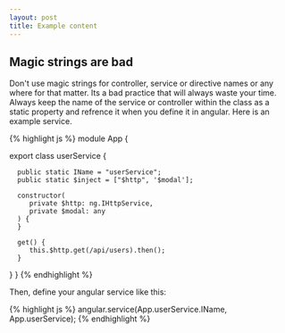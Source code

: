 ```yaml
---
layout: post
title: Example content
---
```

## Magic strings are bad

Don't use magic strings for controller, service or directive names or any where for that matter. Its a bad practice that will always waste your time. Always keep the name of the service or controller within the class as a static property and refrence it when you define it in angular. Here is an example service.

{% highlight js %}
module App {

   export class userService {

      public static IName = "userService";
      public static $inject = ["$http", '$modal'];

      constructor(
         private $http: ng.IHttpService,
         private $modal: any
      ) {
      }

      get() {
         this.$http.get(/api/users).then();
      }
   } 
}
{% endhighlight %}


Then, define your angular service like this:

{% highlight js %}
angular.service(App.userService.IName, App.userService);
{% endhighlight %}